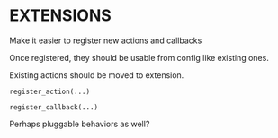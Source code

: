 # EXTENSIONS

Make it easier to register new actions and callbacks

Once registered, they should be usable from config like existing ones.

Existing actions should be moved to extension.

```
register_action(...)
```

```
register_callback(...)
```

Perhaps pluggable behaviors as well?
